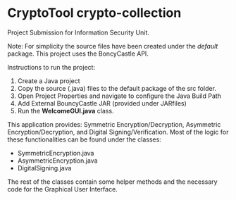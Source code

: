 # CryptoTool crypto-collection

Project Submission for Information Security Unit.

Note: For simplicity the source files have been created under the _default_ package. This project uses the BoncyCastle API.

Instructions to run the project:
1. Create a Java project 
2. Copy the source (.java) files to the default package of the src folder.
3. Open Project Properties and navigate to configure the Java Build Path
4. Add External BouncyCastle JAR (provided under JARfiles)
5. Run the **WelcomeGUI.java** class.

This application provides: Symmetric Encryption/Decryption, Asymmetric Encryption/Decryption, and Digital Signing/Verification.
Most of the logic for these functionalities can be found under the classes: 
  * SymmetricEncryption.java 
  * AsymmetricEncryption.java
  * DigitalSigning.java

The rest of the classes contain some helper methods and the necessary code for the Graphical User Interface.
  
